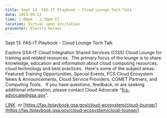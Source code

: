 ```yaml
---
title: Sept 13  FAS-IT Playbook - Cloud Lounge Tech Talk
date: 2023-09-13
time: 1:00pm - 1:30pm ET
location: Virtual upon Invitation
presenter: Electra Holmes
---
```

<!--StartFragment-->

Sept 13  FAS-IT Playbook - Cloud Lounge Tech Talk

Explore GSA-IT Cloud Integration Shared Services (CISS) Cloud Lounge for training and related resources.  The primary focus of the lounge is to share knowledge, education and information about cloud computing resources, cloud technology and best practices.  Here's some of the subject areas:  Featured Training Opportunities, Special Events, FCS Cloud Ecosystem News & Announcements, Cloud Service Providers, COMET Partners, and Computing Tools.   If you have questions, feedback, or are seeking additional information, please contact Cloud Advocate "[fcs-advocate@gsa.gov](mailto:fcs-advocate@gsa.gov)".



[LINK](https://fas.itplaybook.gsa.gov/cloud-ecosystem/cloud-lounge/)  or [https://fas.itplaybook.gsa.​gov/cloud-ecosystem/cloud-​lounge/](https://fas.itplaybook.gsa.gov/cloud-ecosystem/cloud-lounge/)

<!--EndFragment-->